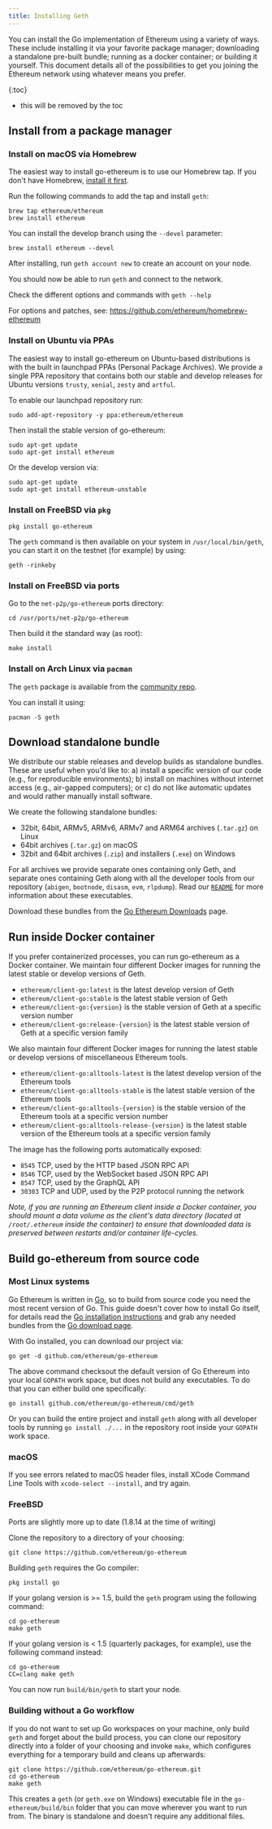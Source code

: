 ```yaml
---
title: Installing Geth
---
```


You can install the Go implementation of Ethereum using a variety of ways. These include installing it via your favorite package manager; downloading a standalone pre-built bundle; running as a docker container; or building it yourself. This document details all of the possibilities to get you joining the Ethereum network using whatever means you prefer.

{:toc}
* this will be removed by the toc

## Install from a package manager

### Install on macOS via Homebrew

The easiest way to install go-ethereum is to use our
Homebrew tap. If you don't have Homebrew, [install it first](http://brew.sh).

Run the following commands to add the tap and install `geth`:

```shell
brew tap ethereum/ethereum
brew install ethereum
```

You can install the develop branch using the `--devel` parameter:

```shell
brew install ethereum --devel
```

After installing, run `geth account new` to create an account on your node.

You should now be able to run `geth` and connect to the network.

Check the different options and commands with `geth --help`

For options and patches, see: <https://github.com/ethereum/homebrew-ethereum>

### Install on Ubuntu via PPAs

The easiest way to install go-ethereum on Ubuntu-based distributions is with the built in launchpad PPAs (Personal Package Archives). We provide a single PPA repository that contains both our stable and develop releases for Ubuntu versions `trusty`, `xenial`, `zesty` and `artful`.

To enable our launchpad repository run:

```shell
sudo add-apt-repository -y ppa:ethereum/ethereum
```

Then install the stable version of go-ethereum:

```shell
sudo apt-get update
sudo apt-get install ethereum
```

Or the develop version via:

```shell
sudo apt-get update
sudo apt-get install ethereum-unstable
```

### Install on FreeBSD via `pkg`

```shell
pkg install go-ethereum
```

The `geth` command is then available on your system in `/usr/local/bin/geth`, you can start it on the testnet (for example) by using:

```shell
geth -rinkeby
```

### Install on FreeBSD via ports

Go to the `net-p2p/go-ethereum` ports directory:

```shell
cd /usr/ports/net-p2p/go-ethereum
```

Then build it the standard way (as root):

```shell
make install
```

### Install on Arch Linux via `pacman`

The `geth` package is available from the [community repo](https://www.archlinux.org/packages/community/x86_64/geth/).

You can install it using:

```shell
pacman -S geth
```

## Download standalone bundle

We distribute our stable releases and develop builds as standalone bundles. These are useful when you'd like to: a) install a specific version of our code (e.g., for reproducible environments); b) install on machines without internet access (e.g., air-gapped computers); or c) do not like automatic updates and would rather manually install software.

We create the following standalone bundles:

-   32bit, 64bit, ARMv5, ARMv6, ARMv7 and ARM64 archives (`.tar.gz`) on Linux
-   64bit archives (`.tar.gz`) on macOS
-   32bit and 64bit archives (`.zip`) and installers (`.exe`) on Windows

For all archives we provide separate ones containing only Geth, and separate ones containing Geth along with all the developer tools from our repository (`abigen`, `bootnode`, `disasm`, `evm`, `rlpdump`). Read our [`README`](https://github.com/ethereum/go-ethereum#executables) for more information about these executables.

Download these bundles from the [Go Ethereum Downloads](https://geth.ethereum.org/downloads) page.

## Run inside Docker container

If you prefer containerized processes, you can run go-ethereum as a Docker container. We maintain four different Docker images for running the latest stable or develop versions of Geth.

-   `ethereum/client-go:latest` is the latest develop version of Geth
-   `ethereum/client-go:stable` is the latest stable version of Geth
-   `ethereum/client-go:{version}` is the stable version of Geth at a specific version number
-   `ethereum/client-go:release-{version}` is the latest stable version of Geth at a specific version family

We also maintain four different Docker images for running the latest stable or develop versions of miscellaneous Ethereum tools.

-   `ethereum/client-go:alltools-latest` is the latest develop version of the Ethereum tools
-   `ethereum/client-go:alltools-stable` is the latest stable version of the Ethereum tools
-   `ethereum/client-go:alltools-{version}` is the stable version of the Ethereum tools at a specific version number
-   `ethereum/client-go:alltools-release-{version}` is the latest stable version of the Ethereum tools at a specific version family

The image has the following ports automatically exposed:

-   `8545` TCP, used by the HTTP based JSON RPC API
-   `8546` TCP, used by the WebSocket based JSON RPC API
-   `8547` TCP, used by the GraphQL API
-   `30303` TCP and UDP, used by the P2P protocol running the network

_Note, if you are running an Ethereum client inside a Docker container, you should mount a data volume as the client's data directory (located at `/root/.ethereum` inside the container) to ensure that downloaded data is preserved between restarts and/or container life-cycles._

## Build go-ethereum from source code

### Most Linux systems

Go Ethereum is written in [Go](https://golang.org), so to build from source code you need the most recent version of Go. This guide doesn't cover how to install Go itself, for details read the [Go installation instructions](https://golang.org/doc/install) and grab any needed bundles from the [Go download page](https://golang.org/dl/).

With Go installed, you can download our project via:

```shell
go get -d github.com/ethereum/go-ethereum
```

The above command checksout the default version of Go Ethereum into your local `GOPATH` work space, but does not build any executables. To do that you can either build one specifically:

```shell
go install github.com/ethereum/go-ethereum/cmd/geth
```

Or you can build the entire project and install `geth` along with all developer tools by running `go install ./...` in the repository root inside your `GOPATH` work space.

### macOS

If you see errors related to macOS header files, install XCode Command Line Tools with `xcode-select --install`, and try again.

### FreeBSD

Ports are slightly more up to date (1.8.14 at the time of writing)

Clone the repository to a directory of your choosing:

```shell
git clone https://github.com/ethereum/go-ethereum
```

Building `geth` requires the Go compiler:

```shell
pkg install go
```

If your golang version is >= 1.5, build the `geth` program using the following command:

```shell
cd go-ethereum
make geth
```

If your golang version is &lt; 1.5 (quarterly packages, for example), use the following command instead:

```shell
cd go-ethereum
CC=clang make geth
```

You can now run `build/bin/geth` to start your node.

### Building without a Go workflow

If you do not want to set up Go workspaces on your machine, only build `geth` and forget about the build process, you can clone our repository directly into a folder of your choosing and invoke `make`, which configures everything for a temporary build and cleans up afterwards:

```shell
git clone https://github.com/ethereum/go-ethereum.git
cd go-ethereum
make geth
```

This creates a `geth` (or `geth.exe` on Windows) executable file in the `go-ethereum/build/bin` folder that you can move wherever you want to run from. The binary is standalone and doesn't require any additional files.
